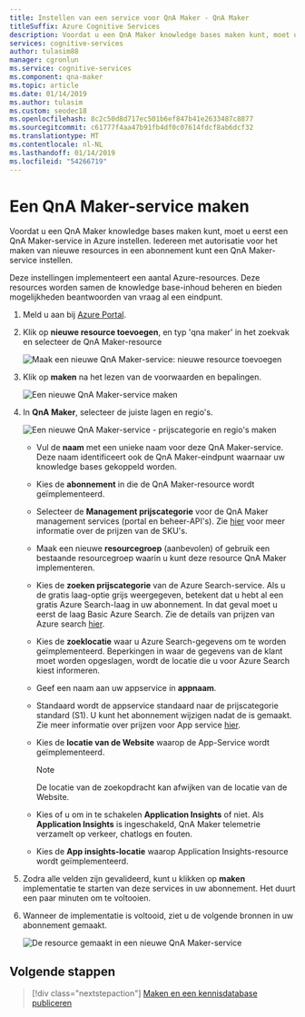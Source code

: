 ```yaml
---
title: Instellen van een service voor QnA Maker - QnA Maker
titleSuffix: Azure Cognitive Services
description: Voordat u een QnA Maker knowledge bases maken kunt, moet u eerst een QnA Maker-service in Azure instellen. Iedereen met autorisatie voor het maken van nieuwe resources in een abonnement kunt een QnA Maker-service instellen.
services: cognitive-services
author: tulasim88
manager: cgronlun
ms.service: cognitive-services
ms.component: qna-maker
ms.topic: article
ms.date: 01/14/2019
ms.author: tulasim
ms.custom: seodec18
ms.openlocfilehash: 8c2c50d8d717ec501b6ef847b41e2633487c8877
ms.sourcegitcommit: c61777f4aa47b91fb4df0c07614fdcf8ab6dcf32
ms.translationtype: MT
ms.contentlocale: nl-NL
ms.lasthandoff: 01/14/2019
ms.locfileid: "54266719"
---
```

# <a name="create-a-qna-maker-service"></a>Een QnA Maker-service maken

Voordat u een QnA Maker knowledge bases maken kunt, moet u eerst een QnA Maker-service in Azure instellen. Iedereen met autorisatie voor het maken van nieuwe resources in een abonnement kunt een QnA Maker-service instellen.

Deze instellingen implementeert een aantal Azure-resources. Deze resources worden samen de knowledge base-inhoud beheren en bieden mogelijkheden beantwoorden van vraag al een eindpunt.

1. Meld u aan bij [Azure Portal](<https://portal.azure.com>).

2.  Klik op **nieuwe resource toevoegen**, en typ 'qna maker' in het zoekvak en selecteer de QnA Maker-resource

    ![Maak een nieuwe QnA Maker-service: nieuwe resource toevoegen](../media/qnamaker-how-to-setup-service/create-new-resource.png)

3.  Klik op **maken** na het lezen van de voorwaarden en bepalingen.

    ![Een nieuwe QnA Maker-service maken](../media/qnamaker-how-to-setup-service/create-new-resource-button.png)

4. In **QnA Maker**, selecteer de juiste lagen en regio's.

    ![Een nieuwe QnA Maker-service - prijscategorie en regio's maken](../media/qnamaker-how-to-setup-service/enter-qnamaker-info.png)

    * Vul de **naam** met een unieke naam voor deze QnA Maker-service. Deze naam identificeert ook de QnA Maker-eindpunt waarnaar uw knowledge bases gekoppeld worden.
    * Kies de **abonnement** in die de QnA Maker-resource wordt geïmplementeerd.
    * Selecteer de **Management prijscategorie** voor de QnA Maker management services (portal en beheer-API's). Zie [hier](https://aka.ms/qnamaker-pricing) voor meer informatie over de prijzen van de SKU's.
    * Maak een nieuwe **resourcegroep** (aanbevolen) of gebruik een bestaande resourcegroep waarin u kunt deze resource QnA Maker implementeren.
    * Kies de **zoeken prijscategorie** van de Azure Search-service. Als u de gratis laag-optie grijs weergegeven, betekent dat u hebt al een gratis Azure Search-laag in uw abonnement. In dat geval moet u eerst de laag Basic Azure Search. Zie de details van prijzen van Azure search [hier](https://azure.microsoft.com/pricing/details/search/).
    * Kies de **zoeklocatie** waar u Azure Search-gegevens om te worden geïmplementeerd. Beperkingen in waar de gegevens van de klant moet worden opgeslagen, wordt de locatie die u voor Azure Search kiest informeren.
    * Geef een naam aan uw appservice in **appnaam**.
    * Standaard wordt de appservice standaard naar de prijscategorie standard (S1). U kunt het abonnement wijzigen nadat de is gemaakt. Zie meer informatie over prijzen voor App service [hier](https://azure.microsoft.com/pricing/details/app-service/).
    * Kies de **locatie van de Website** waarop de App-Service wordt geïmplementeerd.

        > [!NOTE]
        > De locatie van de zoekopdracht kan afwijken van de locatie van de Website.

    * Kies of u om in te schakelen **Application Insights** of niet. Als **Application Insights** is ingeschakeld, QnA Maker telemetrie verzamelt op verkeer, chatlogs en fouten.
    * Kies de **App insights-locatie** waarop Application Insights-resource wordt geïmplementeerd.

5. Zodra alle velden zijn gevalideerd, kunt u klikken op **maken** implementatie te starten van deze services in uw abonnement. Het duurt een paar minuten om te voltooien.

6.  Wanneer de implementatie is voltooid, ziet u de volgende bronnen in uw abonnement gemaakt.

    ![De resource gemaakt in een nieuwe QnA Maker-service](../media/qnamaker-how-to-setup-service/resources-created.png)

## <a name="next-steps"></a>Volgende stappen

> [!div class="nextstepaction"]
> [Maken en een kennisdatabase publiceren](../Quickstarts/create-publish-knowledge-base.md)